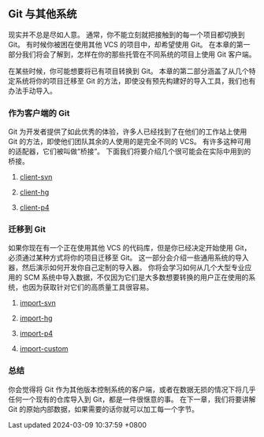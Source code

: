 ## Git 与其他系统

现实并不总是尽如人意。 通常，你不能立刻就把接触到的每一个项目都切换到
Git。 有时候你被困在使用其他 VCS 的项目中，却希望使用 Git。
在本章的第一部分我们将会了解到，怎样在你的那些托管在不同系统的项目上使用
Git 客户端。

在某些时候，你可能想要将已有项目转换到 Git。
本章的第二部分涵盖了从几个特定系统将你的项目迁移至 Git
的方法，即使没有预先构建好的导入工具，我们也有办法手动导入。

### 作为客户端的 Git

Git 为开发者提供了如此优秀的体验，许多人已经找到了在他们的工作站上使用
Git 的方法，即使他们团队其余的人使用的是完全不同的 VCS。
有许多这种可用的适配器，它们被叫做“桥接”。
下面我们将要介绍几个很可能会在实际中用到的桥接。

1.  [client-svn](book/09-git-and-other-scms/sections/client-svn.md)

2.  [client-hg](book/09-git-and-other-scms/sections/client-hg.md)

3.  [client-p4](book/09-git-and-other-scms/sections/client-p4.md)

### 迁移到 Git

如果你现在有一个正在使用其他 VCS 的代码库，但是你已经决定开始使用
Git，必须通过某种方式将你的项目迁移至 Git。
这一部分会介绍一些通用系统的导入器，然后演示如何开发你自己定制的导入器。
你将会学习如何从几个大型专业应用的 SCM
系统中导入数据，不仅因为它们是大多数想要转换的用户正在使用的系统，也因为获取针对它们的高质量工具很容易。

1.  [import-svn](book/09-git-and-other-scms/sections/import-svn.md)

2.  [import-hg](book/09-git-and-other-scms/sections/import-hg.md)

3.  [import-p4](book/09-git-and-other-scms/sections/import-p4.md)

4.  [import-custom](book/09-git-and-other-scms/sections/import-custom.md)

### 总结

你会觉得将 Git
作为其他版本控制系统的客户端，或者在数据无损的情况下将几乎任何一个现有的仓库导入到
Git，都是一件很惬意的事。 在下一章，我们将要讲解 Git
的原始内部数据，如果需要的话你就可以加工每一个字节。

Last updated 2024-03-09 10:37:59 +0800
